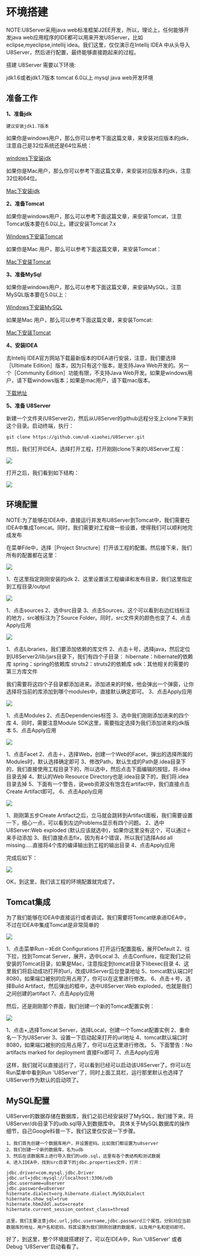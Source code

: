 环境搭建
=========

NOTE:U8Server采用java web标准框架J2EE开发，所以，理论上，任何能够开发java web应用程序的IDE都可以用来开发U8Server，比如eclipse,myeclipse,intellij idea。我们这里，仅仅演示在Intellij IDEA 中从头导入U8Server，然后进行配置，最终能够直接跑起来的过程。

搭建 U8Server 需要以下环境:

jdk1.6或者jdk1.7版本
tomcat 6.0以上
mysql
java web开发环境


准备工作
---------

**1、准备jdk**

```
建议安装jdk1.7版本
```

如果你是windows用户，那么你可以参考下面这篇文章，来安装对应版本的jdk，注意自己是32位系统还是64位系统：

[windows下安装jdk](http://jingyan.baidu.com/article/48b558e35008cb7f38c09a3e.html)

如果你是Mac用户，那么你可以参考下面这篇文章，来安装对应版本的jdk，注意32位和64位。

[Mac下安装jdk](http://www.ifunmac.com/2013/04/mac-jdk-7/)

**2、准备Tomcat**

如果你是windows用户，那么可以参考下面这篇文章，来安装Tomcat，注意Tomcat版本要在6.0以上。建议安装Tomcat 7.x

[Windows下安装Tomcat](http://jingyan.baidu.com/article/624e7459a7d6e734e9ba5a70.html)

如果你是Mac 用户，那么可以参考下面这篇文章，来安装Tomcat：

[Mac下安装Tomcat](http://www.qinbin.me/homebrew-install-tomcat-under-mac/)

**3、准备MySql**

如果你是windows用户，那么可以参考下面这篇文章，来安装MySQL，注意MySQL版本要在5.0以上：

[Windows下安装MySQL](http://jingyan.baidu.com/article/f3ad7d0ffc061a09c3345bf0.html)

如果是Mac 用户，那么可以参考下面这篇文章，来安装Tomcat:

[Mac下安装Tomcat](http://wgxsoft.blog.163.com/blog/static/1738191712015226159200/)

**4、安装IDEA**

去Intellij IDEA官方网站下载最新版本的IDEA进行安装，注意，我们要选择［Ultimate Edition］版本，因为只有这个版本，是支持Java Web开发的。另一个［Community Edition］功能有限，不支持Java Web开发。如果是windows用户，请下载windows版本；如果是mac用户，请下载mac版本。

[下载地址](http://www.jetbrains.com/idea/download/)

**5、准备 U8Server**

新建一个文件夹(U8Server2)，然后从U8Server的github远程分支上clone下来到这个目录。启动终端，执行：

```
git clone https://github.com/u8-xiaohei/U8Server.git

```

然后，我们打开IDEA，选择打开工程，打开刚刚clone下来的U8Server工程：

![](images/u8server_open.png)

打开之后，我们看到如下结构：

![](images/u8server_opened.png)


环境配置
--------

NOTE:为了能够在IDEA中，直接运行并发布U8Server到Tomcat中，我们需要在IDEA中集成Tomcat。同时，我们需要对工程做一些设置，使得我们可以顺利地完成发布

在菜单File中，选择［Project Structure］打开该工程的配置。然后接下来，我们所有的配置都在这里：

![](images/u8server_setup1.png)

1、在这里指定刚刚安装的jdk
2、这里设置该工程编译和发布目录，我们这里指定到工程目录/output

![](images/u8server_setup2.png)

1、点击sources
2、选中src目录
3、点击Sources，这个可以看到右边红线标注的地方，src被标注为了Source Folder。同时，src文件夹的颜色也变了
4、点击Apply应用

![](images/u8server_setup3.png)

1、点击Libraries，我们要添加依赖的库文件
2、点击＋号，选择java，然后定位到U8Server2/lib/jars目录下，我们有四个子目录：
	hibernate：hibernate的依赖库
	spring：spring的依赖库
	struts2：struts2的依赖库
	sdk：其他相关的需要的第三方库文件

我们需要将这四个子目录都添加进来。添加进来的时候，他会弹出一个弹窗，让你选择将当前的库添加到哪个modules中，直接默认确定即可。
3、点击Apply应用

![](images/u8server_setup4.png)

1、点击Modules
2、点击Dependencies标签
3、选中我们刚刚添加进来的四个库
4、同时，需要注意Module SDK这里，需要指定选择为我们添加进来的jdk版本
5、点击Apply应用

![](images/u8server_setup5.png)

1、点击Facet
2、点击＋，选择Web，创建一个Web的Facet，弹出的选择所属的Modules时，默认选择确定即可
3、修改Path，默认生成的Path是.idea目录下的，我们直接使用工程目录下的，所以选中，然后点击下面编辑的按钮，将.idea目录去掉
4、默认的Web Resource Directory也是.idea目录下的，我们将.idea目录去掉
5、下面有一个警告，说web资源没有饱含在artifact中，我们直接点击Create Artifact即可。
6、点击Apply应用

![](images/u8server_setup6.png)

1、刚刚第五步Create Artifact之后，立马就会跳转到Artifact面板，我们需要设置一下，细心一点，可以看到左边Problems显示有四个问题。
2、选中 U8Server:Web exploded (默认应该就选中)，如果你这里没有这个，可以通过＋来手动添加
3、我们直接点击fix，因为有4个错误，所以我们选择Add all missing.....直接将4个库的编译输出到工程的输出目录
4、点击Apply应用

完成后如下：

![](images/u8server_setup7.png)

OK，到这里，我们该工程的环境配置就完成了。

Tomcat集成
--------------

为了我们能够在IDEA中直接运行或者调试，我们需要将Tomcat继承进IDEA中，不过在IDEA中集成Tomcat是非常简单的

![](images/u8server_setup8.png)

1、点击菜单Run－》Edit Configurations 打开运行配置面板，展开Default
2、往下拉，找到Tomcat Server，展开，选中Local
3、点击Confiure，指定我们之前安装的Tomcat目录，如果是Mac，注意指定到tomcat目录下libexec目录
4、这里我们将启动成功打开的url，改成U8Server后台登录地址
5、tomcat默认端口时8080，如果端口被别的应用占用了，你可以在这里进行修改。
6、点击＋号，选择Build Artifact，然后弹出的框中，选中U8Server:Web exploded，也就是我们之间创建的artifact
7、点击Apply应用

然后，还是刚刚那个界面，我们创建一个新的Tomcat配置实例：

![](images/u8server_setup9.png)

1、点击+,选择Tomcat Server，选择Local，创建一个Tomcat配置实例
2、重命名一下为U8Server
3、设置一下启动起来打开的url地址
4、tomcat默认端口时8080，如果端口被别的应用占用了，你可以在这里进行修改。
5、下面警告：No artifacts marked for deployment 直接Fix即可
7、点击Apply应用

这样，我们就可以直接运行了，可以看到已经可以启动该U8Server了。你可以在Run菜单中看到Run 'U8Server'了，同时上面工具栏，运行那里默认也选择了U8Server作为默认的启动项了。

MySQL配置
------------

U8Server的数据存储在数据库，我们之前已经安装好了MySQL，我们接下来，将U8Server/db目录下的udb.sql导入到数据库中。
具体关于MySQL数据库的操作细节，自己Google科普一下，我们这里仅仅说一下步骤。

```
1、我们首先创建一个数据库用户，并设置密码。比如我们都设置为u8server
2、我们创建一个新的数据库，名为udb
3、然后在该数据库上进行导入我们的udb.sql，这里有各个表结构和测试数据
4、进入IDEA中，找到src目录下的jdbc.properties文件，打开：

jdbc.driver=com.mysql.jdbc.Driver
jdbc.url=jdbc:mysql://localhost:3306/udb
jdbc.username=u8server
jdbc.password=u8server
hibernate.dialect=org.hibernate.dialect.MySQLDialect
hibernate.show_sql=true
hibernate.hbm2ddl.auto=create
hibernate.current_session_context_class=thread

这里，我们主要注意jdbc.url,jdbc.username,jdbc.password三个属性。分别对应当前数据库的地址，用户名和密码，将其设置为我们刚刚创建的数据库，以及用户名和密码即可。
```

好了，到这里，整个环境就搭建好了，可以在IDEA中，Run 'U8Server' 或者 Debug 'U8Server'启动看看了。

















